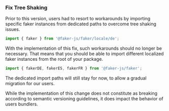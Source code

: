 ### Fix Tree Shaking

Prior to this version, users had to resort to workarounds by importing specific faker instances from dedicated paths to overcome tree shaking issues.

```ts
import { faker } from '@faker-js/faker/locale/de';
```

With the implementation of this fix, such workarounds should no longer be necessary.
That means that you should be able to import different localized faker instances from the root of your package.

```ts
import { fakerDE, fakerES, fakerFR } from '@faker-js/faker';
```

The dedicated import paths will still stay for now, to allow a gradual migration for our users.

While the implementation of this change does not constitute as breaking according to semantic versioning guidelines, it does impact the behavior of users bundlers.
